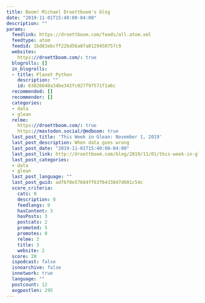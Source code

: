 ```yaml
---
title: Boom! Michael Droettboom's blog
date: "2019-11-01T15:40:00-04:00"
description: ""
params:
  feedlink: https://droettboom.com/feeds/all.atom.xml
  feedtype: atom
  feedid: 1bd83ebcff22bd56a8fa0129450757c9
  websites:
    https://droettboom.com/: true
  blogrolls: []
  in_blogrolls:
  - title: Planet Python
    description: ""
    id: 63826648a34be342fc027f97571f1a6c
  recommended: []
  recommender: []
  categories:
  - data
  - glean
  relme:
    https://droettboom.com/: true
    https://mastodon.social/@mdboom: true
  last_post_title: 'This Week in Glean: November 1, 2019'
  last_post_description: When data goes wrong
  last_post_date: "2019-11-01T15:40:00-04:00"
  last_post_link: http://droettboom.com/blog/2019/11/01/this-week-in-glean-november-1-2019/
  last_post_categories:
  - data
  - glean
  last_post_language: ""
  last_post_guid: adf6f0e57684ff63f6433847d601c54c
  score_criteria:
    cats: 0
    description: 0
    feedlangs: 0
    hasContent: 3
    hasPosts: 3
    postcats: 2
    promoted: 5
    promotes: 0
    relme: 2
    title: 3
    website: 2
  score: 20
  ispodcast: false
  isnoarchive: false
  innetwork: true
  language: ""
  postcount: 12
  avgpostlen: 295
---
```


